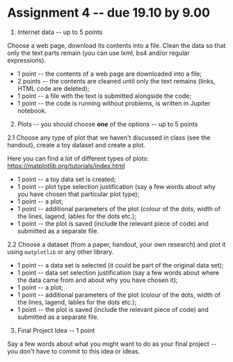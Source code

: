 # Assignment 4 -- due 19.10 by 9.00

1. Internet data -- up to 5 points

Choose a web page, download its contents into a file. Clean the data so that only the text parts remain (you can use lxml, bs4 and/or regular expressions).

+ 1 point -- the contents of a web page are downloaded into a file;
+ 2 points -- the contents are cleaned until only the text remains (links, HTML code are deleted);
+ 1 point -- a file with the text is submitted alongside the code;
+ 1 point -- the code is running without problems, is written in Jupiter notebook.

2. Plots -- you should choose **one** of the options -- up to 5 points

2.1 Choose any type of plot that we haven't discussed in class (see the handout), create a toy dataset and create a plot.

Here you can find a lot of different types of plots: https://matplotlib.org/tutorials/index.html

+ 1 point -- a toy data set is created;
+ 1 point -- plot type selection justification (say a few words about why you have chosen that particular plot type);
+ 1 point -- a plot;
+ 1 point -- additional parameters of the plot (colour of the dots, width of the lines, lagend, lables for the dots etc.);
+ 1 point -- the plot is saved (include the relevant piece of code) and submitted as a separate file.

2.2 Choose a dataset (from a paper, handout, your own research) and plot it using `matplotlib` or any other library.

+ 1 point -- a data set is selected (it could be part of the original data set);
+ 1 point -- data set selection justification (say a few words about where the data came from and about why you have chosen it);
+ 1 point -- a plot;
+ 1 point -- additional parameters of the plot (colour of the dots, width of the lines, lagend, lables for the dots etc.);
+ 1 point -- the plot is saved (include the relevant piece of code) and submitted as a separate file.

3. Final Project Idea -- 1 point

Say a few words about what you might want to do as your final project -- you don't have to commit to this idea or ideas.
